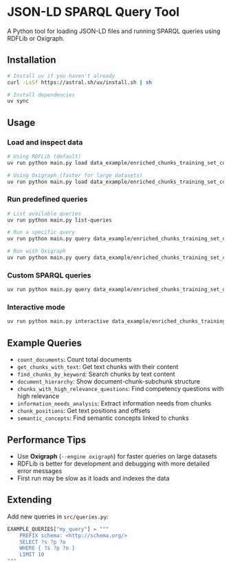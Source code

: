# JSON-LD SPARQL Query Tool

A Python tool for loading JSON-LD files and running SPARQL queries using RDFLib or Oxigraph.

## Installation

```bash
# Install uv if you haven't already
curl -LsSf https://astral.sh/uv/install.sh | sh

# Install dependencies
uv sync
```

## Usage

### Load and inspect data
```bash
# Using RDFLib (default)
uv run python main.py load data_example/enriched_chunks_training_set_complete_gpt-4.1-mini_fixed_vocab_mapped.jsonld

# Using Oxigraph (faster for large datasets)
uv run python main.py load data_example/enriched_chunks_training_set_complete_gpt-4.1-mini_fixed_vocab_mapped.jsonld --engine oxigraph
```

### Run predefined queries
```bash
# List available queries
uv run python main.py list-queries

# Run a specific query
uv run python main.py query data_example/enriched_chunks_training_set_complete_gpt-4.1-mini_fixed_vocab_mapped.jsonld --query-name count_documents

# Run with Oxigraph
uv run python main.py query data_example/enriched_chunks_training_set_complete_gpt-4.1-mini_fixed_vocab_mapped.jsonld --query-name get_chunks_with_text --engine oxigraph
```

### Custom SPARQL queries
```bash
uv run python main.py query data_example/enriched_chunks_training_set_complete_gpt-4.1-mini_fixed_vocab_mapped.jsonld --query "SELECT ?s ?p ?o WHERE { ?s ?p ?o } LIMIT 5"
```

### Interactive mode
```bash
uv run python main.py interactive data_example/enriched_chunks_training_set_complete_gpt-4.1-mini_fixed_vocab_mapped.jsonld
```

## Example Queries

- `count_documents`: Count total documents
- `get_chunks_with_text`: Get text chunks with their content
- `find_chunks_by_keyword`: Search chunks by text content
- `document_hierarchy`: Show document-chunk-subchunk structure
- `chunks_with_high_relevance_questions`: Find competency questions with high relevance
- `information_needs_analysis`: Extract information needs from chunks
- `chunk_positions`: Get text positions and offsets
- `semantic_concepts`: Find semantic concepts linked to chunks

## Performance Tips

- Use **Oxigraph** (`--engine oxigraph`) for faster queries on large datasets
- RDFLib is better for development and debugging with more detailed error messages
- First run may be slow as it loads and indexes the data

## Extending

Add new queries in `src/queries.py`:

```python
EXAMPLE_QUERIES["my_query"] = """
    PREFIX schema: <http://schema.org/>
    SELECT ?s ?p ?o
    WHERE { ?s ?p ?o }
    LIMIT 10
"""
```